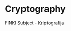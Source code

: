 # Cryptography
FINKI Subject - [Kriptografija](https://finki.ukim.mk/mk/subject/%D0%BA%D1%80%D0%B8%D0%BF%D1%82%D0%BE%D0%B3%D1%80%D0%B0%D1%84%D0%B8%D1%98%D0%B0)
